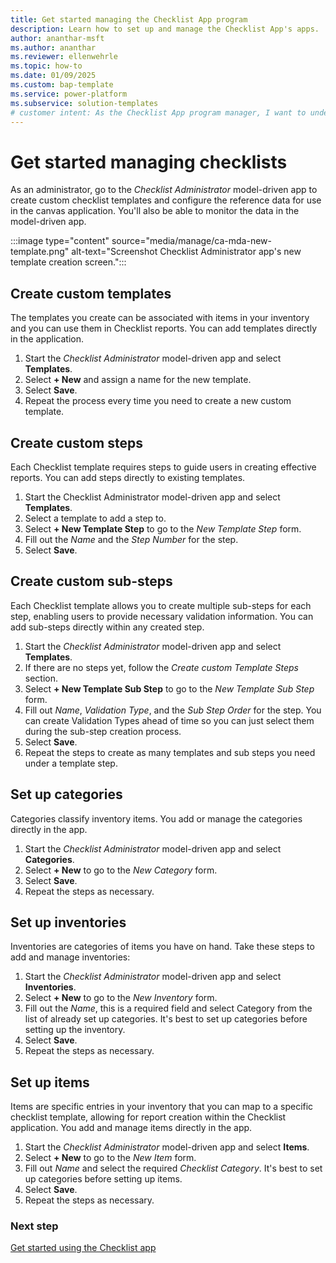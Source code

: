 ```yaml
---
title: Get started managing the Checklist App program
description: Learn how to set up and manage the Checklist App's apps.
author: ananthar-msft
ms.author: ananthar
ms.reviewer: ellenwehrle
ms.topic: how-to
ms.date: 01/09/2025
ms.custom: bap-template
ms.service: power-platform
ms.subservice: solution-templates
# customer intent: As the Checklist App program manager, I want to understand how to manage and maintain the Checklist App template for Power Platform.
---
```

# Get started managing checklists

As an administrator, go to the *Checklist Administrator* model-driven app to create custom checklist templates and configure the reference data for use in the canvas application. You'll also be able to monitor the data in the model-driven app.

:::image type="content" source="media/manage/ca-mda-new-template.png" alt-text="Screenshot Checklist Administrator app's new template creation screen.":::

## Create custom templates

The templates you create can be associated with items in your inventory and you can use them in Checklist reports. You can add templates directly in the application.

1. Start the *Checklist Administrator* model-driven app and select **Templates**.
1. Select **+ New** and assign a name for the new template.
1. Select **Save**.
1. Repeat the process every time you need to create a new custom template.

## Create custom steps

Each Checklist template requires steps to guide users in creating effective reports. You can add steps directly to existing templates.

1. Start the Checklist Administrator model-driven app and select **Templates**.
1. Select a template to add a step to.
1. Select **+ New Template Step** to go to the *New Template Step* form.
1. Fill out the *Name* and the *Step Number* for the step.
1. Select **Save**.

## Create custom sub-steps

Each Checklist template allows you to create multiple sub-steps for each step, enabling users to provide necessary validation information. You can add sub-steps directly within any created step.

1. Start the *Checklist Administrator* model-driven app and select **Templates**.
1. If there are no steps yet, follow the *Create custom Template Steps* section.
1. Select **+ New Template Sub Step** to go to the *New Template Sub Step* form.
1. Fill out *Name*, *Validation Type*, and the *Sub Step Order* for the step. You can create Validation Types ahead of time so you can just select them during the sub-step creation process.
1. Select **Save**.
1. Repeat the steps to create as many templates and sub steps you need under a template step.

## Set up categories

Categories classify inventory items. You add or manage the categories directly in the app.

1. Start the *Checklist Administrator* model-driven app and select **Categories**.
1. Select **+ New** to go to the *New Category* form.
1. Select **Save**.
1. Repeat the steps as necessary.

## Set up inventories

Inventories are categories of items you have on hand. Take these steps to add and manage inventories:

1. Start the *Checklist Administrator* model-driven app and select **Inventories**.
1. Select **+ New** to go to the *New Inventory* form.
1. Fill out the *Name*, this is a required field and select Category from the list of already set up categories. It's best to set up categories before setting up the inventory.
1. Select **Save**.
1. Repeat the steps as necessary.

## Set up items

Items are specific entries in your inventory that you can map to a specific checklist template, allowing for report creation within the Checklist application. You add and manage items directly in the app.

1. Start the *Checklist Administrator* model-driven app and select **Items**.
1. Select **+ New** to go to the *New Item* form.
1. Fill out *Name* and select the required *Checklist Category*. It's best to set up categories before setting up items.
1. Select **Save**.
1. Repeat the steps as necessary.

### Next step

[Get started using the Checklist app](use.md)
